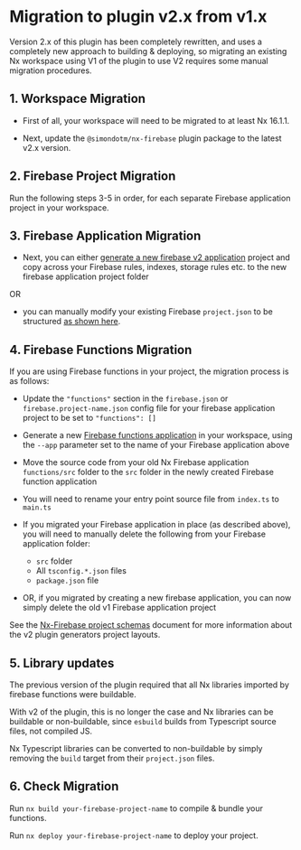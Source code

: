 # Migration to plugin v2.x from v1.x

Version 2.x of this plugin has been completely rewritten, and uses a completely new approach to building & deploying, so migrating an existing Nx workspace using V1 of the plugin to use V2 requires some manual migration procedures.

## 1. Workspace Migration

* First of all, your workspace will need to be migrated to at least Nx 16.1.1.

* Next, update the `@simondotm/nx-firebase` plugin package to the latest v2.x version.

## 2. Firebase Project Migration

Run the following steps 3-5 in order, for each separate Firebase application project in your workspace.

## 3. Firebase Application Migration

* Next, you can either [generate a new firebase v2 application](./nx-firebase-applications.md) project and copy across your Firebase rules, indexes, storage rules etc. to the new firebase application project folder

OR

* you can manually modify your existing Firebase `project.json` to be structured [as shown here](./nx-firebase-project-structure.md#firebase-applications).

## 4. Firebase Functions Migration

If you are using Firebase functions in your project, the migration process is as follows:

* Update the `"functions"` section in the `firebase.json` or `firebase.project-name.json` config file for your firebase application project to be set to `"functions": []`

* Generate a new [Firebase functions application](./nx-firebase-functions.md) in your workspace, using the `--app` parameter set to the name of your Firebase application above

* Move the source code from your old Nx Firebase application `functions/src` folder to the `src` folder in the newly created Firebase function application

* You will need to rename your entry point source file from `index.ts` to `main.ts`
  
* If you migrated your Firebase application in place (as described above), you will need to manually delete the following from your Firebase application folder:
  * `src` folder
  * All `tsconfig.*.json` files
  * `package.json` file

* OR, if you migrated by creating a new firebase application, you can now simply delete the old v1 Firebase application project


See the [Nx-Firebase project schemas](./nx-firebase-project-structure.md) document for more information about the v2 plugin generators project layouts.

## 5. Library updates

The previous version of the plugin required that all Nx libraries imported by firebase functions were buildable.

With v2 of the plugin, this is no longer the case and Nx libraries can be buildable or non-buildable, since `esbuild` builds from Typescript source files, not compiled JS.

Nx Typescript libraries can be converted to non-buildable by simply removing the `build` target from their `project.json` files.

## 6. Check Migration

Run `nx build your-firebase-project-name` to compile & bundle your functions.

Run `nx deploy your-firebase-project-name` to deploy your project.

